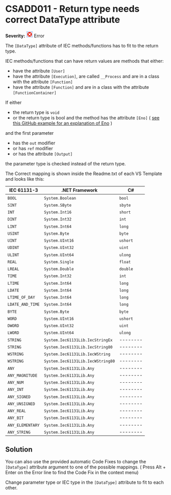 # CSADD011 - Return type needs correct DataType attribute

**Severity:** ![Error](../images/Error.png) Error

The `[DataType]` attribute of IEC methods/functions has to fit to the return type.

IEC methods/functions that can have return values are methods that either:
* have the attribute `[User]`
* have the attribute `[Execution]`, are called `__Process` and are in a class with the attribute `[Function]`
* have the attribute `[Function]` and are in a class with the attribute `[FunctionContainer]`

If either
* the return type is `void`
* or the return type is bool and the method has the attribute `[Eno]` ( [see this GitHub example for an explanation of Eno](https://github.com/PLCnext/CSharpExamples/blob/master/PLCnext_CSharpExamples/13_EN_ENO/EN_ENO.md) )

and the first parameter

* has the `out` modifier
* or has `ref` modifier
* or has the attribute `[Output]`

the parameter type is checked instead of the return type.


The Correct mapping is shown inside the Readme.txt of each VS Template and looks like this:

| IEC 61131-3         | .NET Framework                   | C#       |
| ------------------- | -------------------------------- | -------- |
|    `BOOL`           | `System.Boolean`                 | `bool`   |
|    `SINT`           | `System.SByte`                   | `sbyte`  |
|    `INT`            | `System.Int16`                   | `short`  |
|    `DINT`           | `System.Int32`                   | `int`    |
|    `LINT`           | `System.Int64`                   | `long`   |
|    `USINT`          | `System.Byte`                    | `byte`   |
|    `UINT`           | `System.UInt16`                  | `ushort` |
|    `UDINT`          | `System.UInt32`                  | `uint`   |
|    `ULINT`          | `System.UInt64`                  | `ulong`  |
|    `REAL`           | `System.Single`                  | `float`  |
|    `LREAL`          | `System.Double`                  | `double` |
|    `TIME`           | `System.Int32`                   | `int`    |
|    `LTIME`          | `System.Int64`                   | `long`   |
|    `LDATE`          | `System.Int64`                   | `long`   |
|    `LTIME_OF_DAY`   | `System.Int64`                   | `long`   |
|    `LDATE_AND_TIME` | `System.Int64`                   | `long`   |
|    `BYTE`           | `System.Byte`                    | `byte`   |
|    `WORD`           | `System.UInt16`                  | `ushort` |
|    `DWORD`          | `System.UInt32`                  | `uint`   |
|    `LWORD`          | `System.UInt64`                  | `ulong`  |
|    `STRING`         | `System.Iec61131Lib.IecStringEx` | -------- |
|    `STRING`         | `System.Iec61131Lib.IecString80` | -------- |
|    `WSTRING`        | `System.Iec61131Lib.IecWString`  | -------- |
|    `WSTRING`        | `System.Iec61131Lib.IecWString80`| -------- |
|    `ANY`            | `System.Iec61131Lib.Any`         | -------- |
|    `ANY_MAGNITUDE`  | `System.Iec61131Lib.Any`         | -------- |
|    `ANY_NUM`        | `System.Iec61131Lib.Any`         | -------- |
|    `ANY_INT`        | `System.Iec61131Lib.Any`         | -------- |
|    `ANY_SIGNED`     | `System.Iec61131Lib.Any`         | -------- |
|    `ANY_UNSIGNED`   | `System.Iec61131Lib.Any`         | -------- |
|    `ANY_REAL`       | `System.Iec61131Lib.Any`         | -------- |
|    `ANY_BIT`        | `System.Iec61131Lib.Any`         | -------- |
|    `ANY_ELEMENTARY` | `System.Iec61131Lib.Any`         | -------- |
|    `ANY_STRING`     | `System.Iec61131Lib.Any`         | -------- |

## Solution

You can also use the provided automatic Code Fixes to change the `[DataType]` attribute argument to one of the possible mappings. ( Press Alt + Enter on the Error line to find the Code Fix in the context menu)

Change parameter type or IEC type in the `[DataType]` attribute to fit to each other.